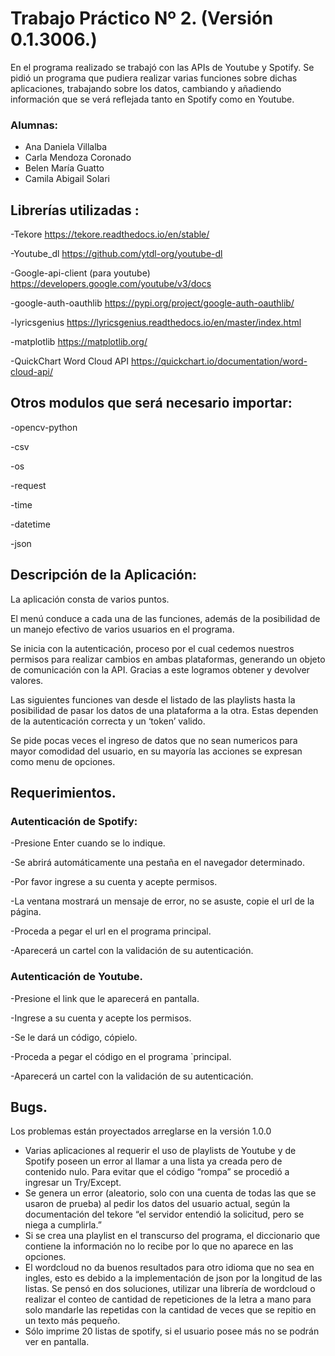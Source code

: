 # Trabajo Práctico Nº 2. (Versión 0.1.3006.)
En el programa realizado se trabajó con las APIs de Youtube y Spotify. Se pidió un programa que pudiera realizar varias funciones sobre dichas aplicaciones, trabajando sobre los datos, cambiando y añadiendo información que se verá reflejada tanto en Spotify como en Youtube.


### Alumnas:
* Ana Daniela Villalba
* Carla Mendoza Coronado
* Belen María Guatto
* Camila Abigail Solari


## Librerías utilizadas :
-Tekore https://tekore.readthedocs.io/en/stable/

-Youtube_dl  https://github.com/ytdl-org/youtube-dl

-Google-api-client (para youtube) https://developers.google.com/youtube/v3/docs

-google-auth-oauthlib https://pypi.org/project/google-auth-oauthlib/

-lyricsgenius https://lyricsgenius.readthedocs.io/en/master/index.html

-matplotlib https://matplotlib.org/

-QuickChart Word Cloud API https://quickchart.io/documentation/word-cloud-api/


## Otros modulos que será necesario importar:
-opencv-python 

-csv

-os

-request

-time

-datetime

-json


## Descripción de la Aplicación:

La aplicación consta de varios puntos.

El menú conduce a cada una de las funciones, además de la posibilidad de un manejo efectivo de varios usuarios en el programa.

Se inicia con la autenticación, proceso por el cual cedemos nuestros permisos para realizar cambios en ambas plataformas, generando un objeto de comunicación con la API. Gracias a este logramos obtener y devolver valores. 

Las siguientes funciones van desde el listado de las playlists hasta la posibilidad de pasar los datos de una plataforma a la otra. Estas dependen de la autenticación correcta y un ‘token’ valido.

Se pide pocas veces el ingreso de datos que no sean numericos para mayor comodidad del usuario, en su mayoría las acciones se expresan como menu de opciones.

## Requerimientos.

### Autenticación de Spotify:

-Presione Enter cuando se lo indique.

-Se abrirá automáticamente una pestaña en el navegador determinado.

-Por favor ingrese a su cuenta y acepte permisos.

-La ventana mostrará un mensaje de error, no se asuste, copie el url de la página.

-Proceda a pegar el url en el programa principal.

-Aparecerá un cartel con la validación de su autenticación.


### Autenticación de Youtube.

-Presione el link que le aparecerá en pantalla.

-Ingrese a su cuenta y acepte los permisos.

-Se le dará un código, cópielo.

-Proceda a pegar el código en el programa `principal.

-Aparecerá un cartel con la validación de su autenticación.


## Bugs.

Los problemas están proyectados arreglarse en la versión 1.0.0
* Varias aplicaciones al requerir el uso de playlists de Youtube y de Spotify poseen un error al llamar a una lista ya creada pero de contenido nulo. Para evitar que el código “rompa” se procedió a ingresar un Try/Except.
* Se genera un error (aleatorio, solo con una cuenta de todas las que se usaron de prueba) al pedir los datos del usuario actual, según la documentación del tekore “el servidor entendió la solicitud, pero se niega a cumplirla.” 
* Si se crea una playlist en el transcurso del programa, el diccionario que contiene la información no lo recibe por lo que no aparece en las opciones. 
* El wordcloud no da buenos resultados para otro idioma que no sea en ingles, esto es debido a la implementación de json por la longitud de las listas. Se pensó en dos soluciones, utilizar una librería de wordcloud o realizar el conteo de cantidad de repeticiones de la letra a mano para solo mandarle las repetidas con la cantidad de veces que se repitio en un texto más pequeño.
* Sólo imprime 20 listas de spotify, si el usuario posee más no se podrán ver en pantalla.
